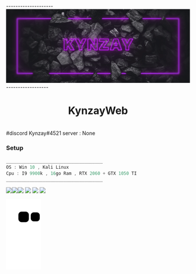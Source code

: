 --------------------[![Nity Web](banner.gif)](https://www.youtube.com/channel/UCigp_Ho8P3R3_D_zv5b8l3Q)------------------
<p>

<h1 align="center"><b>KynzayWeb</b></h1>
</p>

<br>
#discord
Kynzay#4521
server : None
<br>

### Setup

```c#
_____________________________________
OS : Win 10 , Kali Linux
Cpu : I9 9900k , 16go Ram , RTX 2060 + GTX 1050 TI
_____________________________________
```

<p align='center'>
  <img align="left" src="https://github-readme-stats.vercel.app/api?username=kynzayweb&count_private=true&line_height=21&show_icons=true&hide_border=true&theme=midnight-purple"/>
<img align="left" src="https://github-readme-stats.vercel.app/api/top-langs/?username=kynzayweb&layout=compact&card_width=445&hide_border=true&theme=midnight-purple"/>
</p>
<div> 
  <a href="https://www.youtube.com/channel/UCigp_Ho8P3R3_D_zv5b8l3Q" target="_blank"><img src="https://img.shields.io/badge/YouTube-FF0000?style=for-the-badge&logo=youtube&logoColor=white" target="_blank"></a>
 <a href="https://instagram.com/oxuwi" target="_blank"><img src="https://img.shields.io/badge/-Instagram-%23E4405F?style=for-the-badge&logo=instagram&logoColor=white" target="_blank"></a>
 <a href="https://discord.gg/xiw" target="_blank"><img src="https://img.shields.io/badge/Discord-7289DA?style=for-the-badge&logo=discord&logoColor=white" target="_blank"></a> 
  <a href = "mail:nity.web@yandex.com"><img src="https://img.shields.io/badge/-Gmail-%23333?style=for-the-badge&logo=gmail&logoColor=white" target="_blank"></a>
 
  ![Snake animation](https://github.com/rafaballerini/rafaballerini/blob/output/github-contribution-grid-snake.svg)
 
</div>
